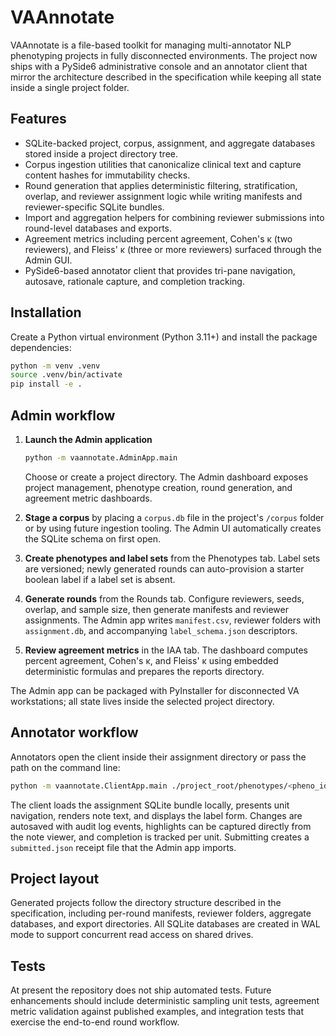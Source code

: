# VAAnnotate

VAAnnotate is a file-based toolkit for managing multi-annotator NLP phenotyping projects in fully disconnected environments. The project now ships with a PySide6 administrative console and an annotator client that mirror the architecture described in the specification while keeping all state inside a single project folder.

## Features

* SQLite-backed project, corpus, assignment, and aggregate databases stored inside a project directory tree.
* Corpus ingestion utilities that canonicalize clinical text and capture content hashes for immutability checks.
* Round generation that applies deterministic filtering, stratification, overlap, and reviewer assignment logic while writing manifests and reviewer-specific SQLite bundles.
* Import and aggregation helpers for combining reviewer submissions into round-level databases and exports.
* Agreement metrics including percent agreement, Cohen's κ (two reviewers), and Fleiss' κ (three or more reviewers) surfaced through the Admin GUI.
* PySide6-based annotator client that provides tri-pane navigation, autosave, rationale capture, and completion tracking.

## Installation

Create a Python virtual environment (Python 3.11+) and install the package dependencies:

```bash
python -m venv .venv
source .venv/bin/activate
pip install -e .
```

## Admin workflow

1. **Launch the Admin application**
   ```bash
   python -m vaannotate.AdminApp.main
   ```
   Choose or create a project directory. The Admin dashboard exposes project management, phenotype creation, round generation, and agreement metric dashboards.

2. **Stage a corpus** by placing a `corpus.db` file in the project's `/corpus` folder or by using future ingestion tooling. The Admin UI automatically creates the SQLite schema on first open.

3. **Create phenotypes and label sets** from the Phenotypes tab. Label sets are versioned; newly generated rounds can auto-provision a starter boolean label if a label set is absent.

4. **Generate rounds** from the Rounds tab. Configure reviewers, seeds, overlap, and sample size, then generate manifests and reviewer assignments. The Admin app writes `manifest.csv`, reviewer folders with `assignment.db`, and accompanying `label_schema.json` descriptors.

5. **Review agreement metrics** in the IAA tab. The dashboard computes percent agreement, Cohen's κ, and Fleiss' κ using embedded deterministic formulas and prepares the reports directory.

The Admin app can be packaged with PyInstaller for disconnected VA workstations; all state lives inside the selected project directory.

## Annotator workflow

Annotators open the client inside their assignment directory or pass the path on the command line:

```bash
python -m vaannotate.ClientApp.main ./project_root/phenotypes/<pheno_id>/rounds/<round_n>/assignments/<reviewer_id>
```

The client loads the assignment SQLite bundle locally, presents unit navigation, renders note text, and displays the label form. Changes are autosaved with audit log events, highlights can be captured directly from the note viewer, and completion is tracked per unit. Submitting creates a `submitted.json` receipt file that the Admin app imports.

## Project layout

Generated projects follow the directory structure described in the specification, including per-round manifests, reviewer folders, aggregate databases, and export directories. All SQLite databases are created in WAL mode to support concurrent read access on shared drives.

## Tests

At present the repository does not ship automated tests. Future enhancements should include deterministic sampling unit tests, agreement metric validation against published examples, and integration tests that exercise the end-to-end round workflow.
